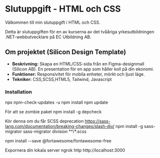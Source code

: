 # Slutuppgift - HTML och CSS

Välkommen till min slutuppgift i HTML och CSS.

Detta är slutuppgiften för en av kurserna av det tvååriga yrkesutbildningen .NET-webbutvecklare på EC Utbildning AB.

## Om projektet (Silicon Design Template)

* **Beskrivning:** Skapa en HTML/CSS-sida från en Figma-designmall (Silicon AB). En presentation för en app som håller koll på din ekonomi.
* **Funktioner:** Responsivitet för mobila enheter, mörkt och ljust läge.
* **Tekniker:** CSS,SCSS,HTML5, Tailwind, Javascript

### Installation

npx npm-check-updates -u
npm install
npm update

För att se zombie paket
npm install -g depcheck

Kör denna om du får SCSS deprecation
<https://sass-lang.com/documentation/breaking-changes/slash-div/>
npm install -g sass-migrator
sass-migrator division **/*.scss

npm install --save @fortawesome/fontawesome-free


Expornera din lokala server
ngrok http http://localhost:3000